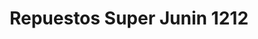 ---
title: "Repuestos Super Junin 1212"
url: /caracas/repuestos-super-junin-1212/
shop: Autoteile
---